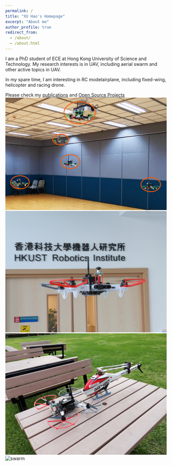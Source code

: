```yaml
---
permalink: /
title: "XU Hao's Homepage"
excerpt: "About me"
author_profile: true
redirect_from: 
  - /about/
  - /about.html
---
```


I am a PhD student of ECE at Hong Kong University of Science and Technology. My research interests is in UAV, including aerial swarm and other active topics in UAV. 


In my spare time, I am interesting in RC modelairplane, including fixed-wing, helicopter and racing drone.

Please check my [publications](/publications/) and [Open Source Projects](/open-source/) 
![swarm](/images/uav_swarm_5.png)
![swarm](/images/IMG_20200228_172650.jpg)
![swarm](/images/heli.jpg)
![swarm](/images/heli2.jpg)
